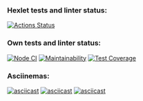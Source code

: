 ### Hexlet tests and linter status:
[![Actions Status](https://github.com/fdsaer/frontend-project-lvl2/workflows/hexlet-check/badge.svg)](https://github.com/fdsaer/frontend-project-lvl2/actions)
### Own tests and linter status:
[![Node CI](https://github.com/fdsaer/frontend-project-lvl2/actions/workflows/my-workflow.yml/badge.svg)](https://github.com/fdsaer/frontend-project-lvl2/actions/workflows/my-workflow.yml)
[![Maintainability](https://api.codeclimate.com/v1/badges/1796a104ce6c94a88440/maintainability)](https://codeclimate.com/github/fdsaer/frontend-project-lvl2/maintainability)
[![Test Coverage](https://api.codeclimate.com/v1/badges/1796a104ce6c94a88440/test_coverage)](https://codeclimate.com/github/fdsaer/frontend-project-lvl2/test_coverage)
### Asciinemas:
[![asciicast](https://asciinema.org/a/434766.svg)](https://asciinema.org/a/434766)
[![asciicast](https://asciinema.org/a/437991.svg)](https://asciinema.org/a/437991)
[![asciicast](https://asciinema.org/a/439415.svg)](https://asciinema.org/a/439415)